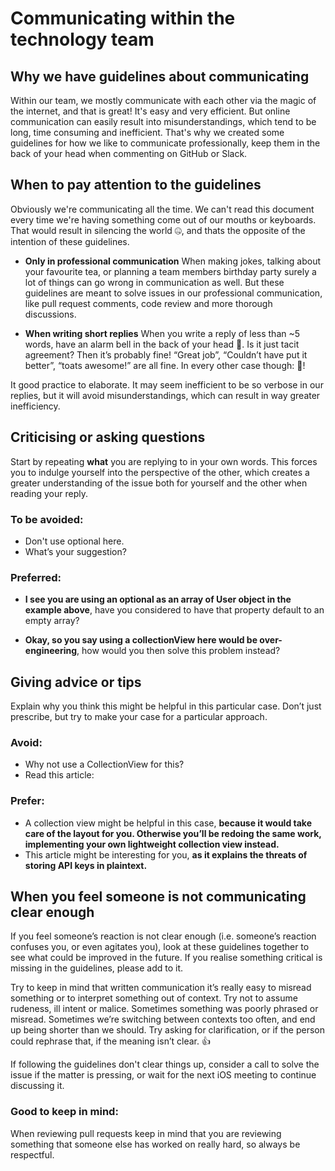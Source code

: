 # Communicating within the technology team

## Why we have guidelines about communicating
Within our team, we mostly communicate with each other via the magic of the internet, and that is great! It's easy and very efficient. But online communication can easily result into misunderstandings, which tend to be long, time consuming and inefficient. That's why we created some guidelines for how we like to communicate professionally, keep them in the back of your head when commenting on GitHub or Slack.

## When to pay attention to the guidelines
Obviously we're communicating all the time. We can't read this document every time we're having something come out of our mouths or keyboards. That would result in silencing the world 🤐, and thats the opposite of the intention of these guidelines.

- **Only in professional communication**
When making jokes, talking about your favourite tea, or planning a team members birthday party surely a lot of things can go wrong in communication as well. But these guidelines are meant to solve issues in our professional communication, like pull request comments, code review and more thorough discussions.

- **When writing short replies**
When you write a reply of less than ~5 words, have an alarm bell in the back of your head 🔔. Is it just tacit agreement? Then it’s probably fine! “Great job”, “Couldn’t have put it better”,  “toats awesome!” are all fine. In every other case though: 🚨!

It good practice to elaborate. It may seem inefficient to be so verbose in our replies, but it will avoid misunderstandings, which can result in way greater inefficiency.

## Criticising or asking questions
Start by repeating **what** you are replying to in your own words. This forces you to indulge yourself into the perspective of the other, which creates a greater understanding of the issue both for yourself and the other when reading your reply.

### To be avoided:
- Don't use optional here.
- What’s your suggestion?

### Preferred:
- **I see you are using an optional as an array of User object in the example above**, have you considered to have that property default to an empty array?

- **Okay, so you say using a collectionView here would be over-engineering**, how would you then solve this problem instead?

## Giving advice or tips
Explain why you think this might be helpful in this particular case. Don’t just prescribe, but try to make your case for a particular approach.

### Avoid:
- Why not use a CollectionView for this?
- Read this article:

### Prefer:
- A collection view might be helpful in this case, **because it would take care of the layout for you. Otherwise you’ll be redoing the same work, implementing your own lightweight collection view instead.**
- This article might be interesting for you, **as it explains the threats of storing API keys in plaintext.**

## When you feel someone is not communicating clear enough
If you feel someone’s reaction is not clear enough (i.e. someone’s reaction confuses you, or even agitates you), look at these guidelines together to see what could be improved in the future. If you realise something critical is missing in the guidelines, please add to it.

Try to keep in mind that written communication it’s really easy to misread something or to interpret something out of context. Try not to assume rudeness, ill intent or malice. Sometimes something was poorly phrased or misread. Sometimes we’re switching between contexts too often, and end up being shorter than we should. Try asking for clarification, or if the person could rephrase that, if the meaning isn’t clear. 👍

If following the guidelines don't clear things up, consider a call to solve the issue if the matter is pressing, or wait for the next iOS meeting to continue discussing it.

### Good to keep in mind:

When reviewing pull requests keep in mind that you are reviewing something that someone else has worked on really hard, so always be respectful.
